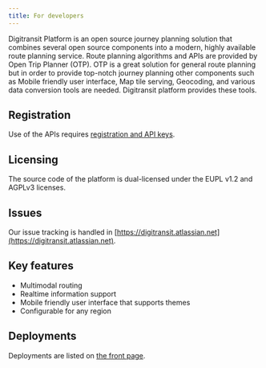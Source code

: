 ```yaml
---
title: For developers
---
```


Digitransit Platform is an open source journey planning solution that combines several open source components into a
modern, highly available route planning service. Route planning algorithms and APIs are provided by Open Trip Planner
(OTP). OTP is a great solution for general route planning but in order to provide top-notch journey planning other
components such as Mobile friendly user interface, Map tile serving, Geocoding, and various data conversion tools are
needed. Digitransit platform provides these tools.

## Registration
Use of the APIs requires [registration and API keys](api-registration).

## Licensing
The source code of the platform is dual-licensed under the EUPL v1.2 and AGPLv3 licenses.

## Issues
Our issue tracking is handled in [https://digitransit.atlassian.net](https://digitransit.atlassian.net).

## Key features
* Multimodal routing
* Realtime information support
* Mobile friendly user interface that supports themes
* Configurable for any region

## Deployments
Deployments are listed on [the front page](../#digitransit-journey-planners).
